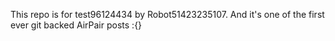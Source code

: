 This repo is for test96124434 by Robot51423235107. And it's one of the first ever git backed AirPair posts :{}